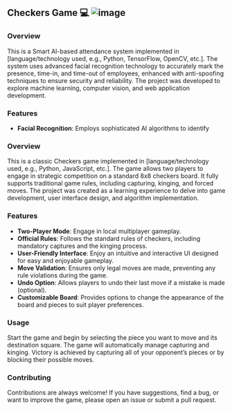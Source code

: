 
## Checkers Game 💻 ![image](https://github.com/user-attachments/assets/84018bcf-05fc-4e46-9efc-c2b30a0e7efb)


### Overview

This is a Smart AI-based attendance system implemented in [language/technology used, e.g., Python, TensorFlow, OpenCV, etc.]. The system uses advanced facial recognition technology to accurately mark the presence, time-in, and time-out of employees, enhanced with anti-spoofing techniques to ensure security and reliability. The project was developed to explore machine learning, computer vision, and web application development.

### Features

- **Facial Recognition**: Employs sophisticated AI algorithms to identify

### Overview

This is a classic Checkers game implemented in [language/technology used, e.g., Python, JavaScript, etc.]. The game allows two players to engage in strategic competition on a standard 8x8 checkers board. It fully supports traditional game rules, including capturing, kinging, and forced moves. The project was created as a learning experience to delve into game development, user interface design, and algorithm implementation.

### Features

- **Two-Player Mode**: Engage in local multiplayer gameplay.
- **Official Rules**: Follows the standard rules of checkers, including mandatory captures and the kinging process.
- **User-Friendly Interface**: Enjoy an intuitive and interactive UI designed for easy and enjoyable gameplay.
- **Move Validation**: Ensures only legal moves are made, preventing any rule violations during the game.
- **Undo Option**: Allows players to undo their last move if a mistake is made (optional).
- **Customizable Board**: Provides options to change the appearance of the board and pieces to suit player preferences.

### Usage

Start the game and begin by selecting the piece you want to move and its destination square. The game will automatically manage capturing and kinging. Victory is achieved by capturing all of your opponent’s pieces or by blocking their possible moves.

### Contributing

Contributions are always welcome! If you have suggestions, find a bug, or want to improve the game, please open an issue or submit a pull request.

